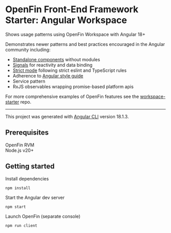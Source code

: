 # OpenFin Front-End Framework Starter: Angular Workspace

Shows usage patterns using OpenFin Workspace with Angular 18+

Demonstrates newer patterns and best practices encouraged in the Angular community including:

- [Standalone components](https://v17.angular.io/guide/standalone-components) without modules
- [Signals](https://angular.dev/guide/signals) for reactivity and data binding
- [Strict mode](https://v17.angular.io/guide/strict-mode) following strict eslint and TypeScript rules
- Adherence to [Angular style guide](https://angular.dev/style-guide)
- Service pattern 
- RxJS observables wrapping promise-based platform apis

For more comprehensive examples of OpenFin features see the [workspace-starter](https://github.com/built-on-openfin/workspace-starter) repo.

---

This project was generated with [Angular CLI](https://github.com/angular/angular-cli) version 18.1.3.

## Prerequisites

OpenFin RVM  
Node.js v20+

## Getting started

Install dependencies

```
npm install
```

Start the Angular dev server

```
npm start
```

Launch OpenFin (separate console)

```
npm run client
```
